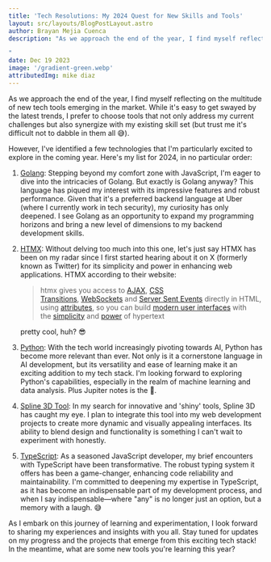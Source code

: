 ```yaml
---
title: 'Tech Resolutions: My 2024 Quest for New Skills and Tools'
layout: src/layouts/BlogPostLayout.astro
author: Brayan Mejia Cuenca
description: "As we approach the end of the year, I find myself reflecting on the multitude of new tech tools emerging in l.

"
date: Dec 19 2023
image: '/gradient-green.webp'
attributedImg: mike diaz
---
```


 As we approach the end of the year, I find myself reflecting on the multitude of new tech tools emerging in the market. While it's easy to get swayed by the latest trends, I prefer to choose tools that not only address my current challenges but also synergize with my existing skill set (but trust me it's difficult not to dabble in them all 😅).

However, I've identified a few technologies that I'm particularly excited to explore in the coming year. Here's my list for 2024, in no particular order:

1. [Golang](https://go.dev/): Stepping beyond my comfort zone with JavaScript, I'm eager to dive into the intricacies of Golang. But exactly is Golang anyway? This language has piqued my interest with its impressive features and robust performance. Given that it's a preferred backend language at Uber (where I currently work in tech security), my curiosity has only deepened. I see Golang as an opportunity to expand my programming horizons and bring a new level of dimensions to my backend development skills.

2. [HTMX](https://htmx.org/): Without delving too much into this one, let's just say HTMX has been on my radar since I first started hearing about it on X (formerly known as Twitter) for its simplicity and power in enhancing web applications. HTMX according to their website:

   > htmx gives you access to [AJAX](https://htmx.org/docs/#ajax), [CSS Transitions](https://htmx.org/docs/#css_transitions), [WebSockets](https://htmx.org/docs/#websockets) and [Server Sent Events](https://htmx.org/docs/#sse) directly in HTML, using [attributes](https://htmx.org/reference/#attributes), so you can build [modern user interfaces](https://htmx.org/examples/) with the [simplicity](https://en.wikipedia.org/wiki/HATEOAS) and [power](https://www.ics.uci.edu/~fielding/pubs/dissertation/rest_arch_style.htm) of hypertext

   pretty cool, huh? 😎

3. [Python](https://python.org/): With the tech world increasingly pivoting towards AI, Python has become more relevant than ever. Not only is it a cornerstone language in AI development, but its versatility and ease of learning make it an exciting addition to my tech stack. I'm looking forward to exploring Python's capabilities, especially in the realm of machine learning and data analysis. Plus Jupiter notes is the 🐐. 

4. [Spline 3D Tool](https://spline.design/): In my search for innovative and 'shiny' tools, Spline 3D has caught my eye. I plan to integrate this tool into my web development projects to create more dynamic and visually appealing interfaces. Its ability to blend design and functionality is something I can't wait to experiment with honestly.

5. [TypeScript](https://www.typescriptlang.org/): As a seasoned JavaScript developer, my brief encounters with TypeScript have been transformative. The robust typing system it offers has been a game-changer, enhancing code reliability and maintainability. I'm committed to deepening my expertise in TypeScript, as it has become an indispensable part of my development process, and when I say indispensable—where "any" is no longer just an option, but a memory with a laugh. 😅

As I embark on this journey of learning and experimentation, I look forward to sharing my experiences and insights with you all. Stay tuned for updates on my progress and the projects that emerge from this exciting tech stack! In the meantime, what are some new tools you're learning this year?
